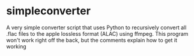 # simpleconverter
A very simple converter script that uses Python to recursively convert all .flac files to the apple lossless format (ALAC) using ffmpeg. This program won't work right off the back, but the comments explain how to get it working 
